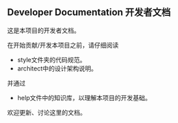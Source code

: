 ## Developer Documentation 开发者文档

这是本项目的开发者文档。

在开始贡献/开发本项目之前，请仔细阅读

- style文件夹的代码规范。
- architect中的设计架构说明。

并通过

- help文件中的知识库，以理解本项目的开发基础。

欢迎更新、讨论这里的文档。

